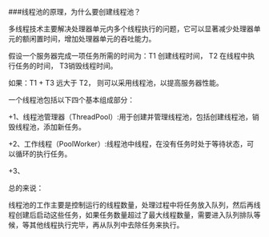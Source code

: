 ###线程池的原理，为什么要创建线程池？

多线程技术主要解决处理器单元内多个线程执行的问题，它可以显著减少处理器单元的额闲置时间，增加处理器单元的吞吐能力。

假设一个服务器完成一项任务所需的时间为：T1 创建线程时间， T2 在线程中执行任务的时间， T3销毁线程时间。

如果：T1 + T3 远大于 T2， 则可以采用线程池，以提高服务器性能。

一个线程池包括以下四个基本组成部分：

+1、线程池管理器（ThreadPool）:用于创建并管理线程池，包括创建线程池，销毁线程池，添加新任务。

+2、工作线程（PoolWorker）:线程池中线程，在没有任务时处于等待状态，可以循环的执行任务。

+3、

总的来说：

线程池的工作主要是控制运行的线程数量，处理过程中将任务放入队列，然后再线程创建后启动这些任务，如果任务数量超过了最大线程数量，需要进入队列排队等候，等其他线程执行完毕，再从队列中去除任务来执行。



